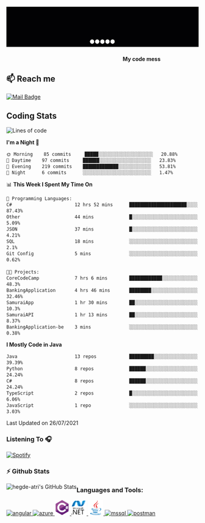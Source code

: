 ![](https://github.com/hegde-atri/hegde-atri/blob/main/ezgif.com-gif-maker.gif)
#### &nbsp;&nbsp;&nbsp;&nbsp;&nbsp;&nbsp;&nbsp;&nbsp;&nbsp;&nbsp;&nbsp;&nbsp;&nbsp;&nbsp;&nbsp;&nbsp;&nbsp;&nbsp;&nbsp;&nbsp;&nbsp;&nbsp;&nbsp;&nbsp;&nbsp;&nbsp;&nbsp;&nbsp;&nbsp;&nbsp;&nbsp;&nbsp;&nbsp;&nbsp;&nbsp;&nbsp;&nbsp;&nbsp;&nbsp;&nbsp;&nbsp;&nbsp;&nbsp;&nbsp;&nbsp;&nbsp;&nbsp;&nbsp;&nbsp;&nbsp;&nbsp;&nbsp;&nbsp;&nbsp;&nbsp;&nbsp;&nbsp;&nbsp;&nbsp;&nbsp;&nbsp;&nbsp;&nbsp;&nbsp;&nbsp;&nbsp;&nbsp;&nbsp;&nbsp;&nbsp;&nbsp;&nbsp;&nbsp;&nbsp;&nbsp;&nbsp;&nbsp;&nbsp;&nbsp;&nbsp;&nbsp;&nbsp;&nbsp;&nbsp;&nbsp;&nbsp;&nbsp;&nbsp;&nbsp;&nbsp;&nbsp; My code mess



## 📫 Reach me
[![Mail Badge](https://img.shields.io/badge/-hegde_atri-c0392b?style=flat&labelColor=c0392b&logo=gmail&logoColor=white)](mailto:dev.hegdeatri@gmail.com)

## Coding Stats

<!--START_SECTION:waka-->
![Lines of code](https://img.shields.io/badge/From%20Hello%20World%20I%27ve%20Written-1.4%20million%20lines%20of%20code-blue)

**I'm a Night 🦉** 

```text
🌞 Morning    85 commits     █████░░░░░░░░░░░░░░░░░░░░   20.88% 
🌆 Daytime    97 commits     ██████░░░░░░░░░░░░░░░░░░░   23.83% 
🌃 Evening    219 commits    █████████████░░░░░░░░░░░░   53.81% 
🌙 Night      6 commits      ░░░░░░░░░░░░░░░░░░░░░░░░░   1.47%

```


📊 **This Week I Spent My Time On** 

```text
💬 Programming Languages: 
C#                       12 hrs 52 mins      █████████████████████░░░░   87.43% 
Other                    44 mins             █░░░░░░░░░░░░░░░░░░░░░░░░   5.09% 
JSON                     37 mins             █░░░░░░░░░░░░░░░░░░░░░░░░   4.21% 
SQL                      18 mins             ░░░░░░░░░░░░░░░░░░░░░░░░░   2.1% 
Git Config               5 mins              ░░░░░░░░░░░░░░░░░░░░░░░░░   0.62%

🐱‍💻 Projects: 
CoreCodeCamp             7 hrs 6 mins        ████████████░░░░░░░░░░░░░   48.3% 
BankingApplication       4 hrs 46 mins       ████████░░░░░░░░░░░░░░░░░   32.46% 
SamuraiApp               1 hr 30 mins        ██░░░░░░░░░░░░░░░░░░░░░░░   10.3% 
SamuraiAPI               1 hr 13 mins        ██░░░░░░░░░░░░░░░░░░░░░░░   8.37% 
BankingApplication-be    3 mins              ░░░░░░░░░░░░░░░░░░░░░░░░░   0.38%

```

**I Mostly Code in Java** 

```text
Java                     13 repos            █████████░░░░░░░░░░░░░░░░   39.39% 
Python                   8 repos             ██████░░░░░░░░░░░░░░░░░░░   24.24% 
C#                       8 repos             ██████░░░░░░░░░░░░░░░░░░░   24.24% 
TypeScript               2 repos             █░░░░░░░░░░░░░░░░░░░░░░░░   6.06% 
JavaScript               1 repo              ░░░░░░░░░░░░░░░░░░░░░░░░░   3.03%

```



 Last Updated on 26/07/2021
<!--END_SECTION:waka-->

### Listening To 🎧
[![Spotify](https://novatorem-hegde-atri.vercel.app/api/spotify)](https://open.spotify.com/user/hegde_atri)

### :zap: Github Stats
  <img align="left" alt="hegde-atri's GitHub Stats" src="https://github-readme-stats-hegde-atri.vercel.app/api?username=hegde-atri&show_icons=true&hide_border=true&theme=dracula" />

<h3 align="left">Languages and Tools:</h3>
<p align="left"> <a href="https://angular.io" target="_blank"> <img src="https://angular.io/assets/images/logos/angular/angular.svg" alt="angular" width="40" height="40"/> </a> <a href="https://azure.microsoft.com/en-in/" target="_blank"> <img src="https://www.vectorlogo.zone/logos/microsoft_azure/microsoft_azure-icon.svg" alt="azure" width="40" height="40"/> </a> <a href="https://www.w3schools.com/cs/" target="_blank"> <img src="https://raw.githubusercontent.com/devicons/devicon/master/icons/csharp/csharp-original.svg" alt="csharp" width="40" height="40"/> </a> <a href="https://dotnet.microsoft.com/" target="_blank"> <img src="https://raw.githubusercontent.com/devicons/devicon/master/icons/dot-net/dot-net-original-wordmark.svg" alt="dotnet" width="40" height="40"/> </a> <a href="https://www.java.com" target="_blank"> <img src="https://raw.githubusercontent.com/devicons/devicon/master/icons/java/java-original.svg" alt="java" width="40" height="40"/> </a> <a href="https://www.microsoft.com/en-us/sql-server" target="_blank"> <img src="https://www.svgrepo.com/show/303229/microsoft-sql-server-logo.svg" alt="mssql" width="40" height="40"/> </a> <a href="https://postman.com" target="_blank"> <img src="https://www.vectorlogo.zone/logos/getpostman/getpostman-icon.svg" alt="postman" width="40" height="40"/> </a> </p>
